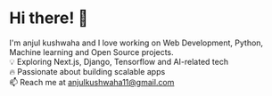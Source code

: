 # Hi there! 👋
I'm anjul kushwaha and I love working on Web Development, Python, Machine learning and Open Source projects.  
💡 Exploring Next.js, Django, Tensorflow and AI-related tech  
🔥 Passionate about building scalable apps  
📫 Reach me at anjulkushwaha11@gmail.com
